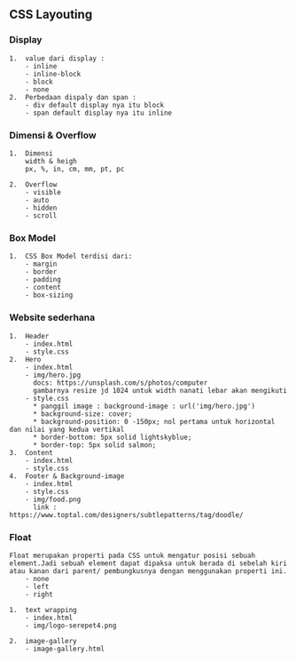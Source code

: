 ## CSS Layouting

### Display

    1.  value dari display :
        - inline
        - inline-block
        - block
        - none
    2.  Perbedaan dispaly dan span :
        - div default display nya itu block
        - span default display nya itu inline

### Dimensi & Overflow

    1.  Dimensi
        width & heigh
        px, %, in, cm, mm, pt, pc

    2.  Overflow
        - visible
        - auto
        - hidden
        - scroll

### Box Model

    1.  CSS Box Model terdisi dari:
        - margin
        - border
        - padding
        - content
        - box-sizing

### Website sederhana

    1.  Header
        - index.html
        - style.css
    2.  Hero
        - index.html
        - img/hero.jpg
          docs: https://unsplash.com/s/photos/computer
          gambarnya resize jd 1024 untuk width nanati lebar akan mengikuti
        - style.css
          * panggil image : background-image : url('img/hero.jpg')
          * background-size: cover;
          * background-position: 0 -150px; nol pertama untuk horizontal dan nilai yang kedua vertikal
          * border-bottom: 5px solid lightskyblue;
          * border-top: 5px solid salmon;
    3.  Content
        - index.html
        - style.css
    4.  Footer & Background-image
        - index.html
        - style.css
        - img/food.png
          link : https://www.toptal.com/designers/subtlepatterns/tag/doodle/

### Float

    Float merupakan properti pada CSS untuk mengatur posisi sebuah element.Jadi sebuah element dapat dipaksa untuk berada di sebelah kiri atau kanan dari parent/ pembungkusnya dengan menggunakan properti ini.
        - none
        - left
        - right

    1.  text wrapping
        - index.html
        - img/logo-serepet4.png

    2.  image-gallery
        - image-gallery.html
